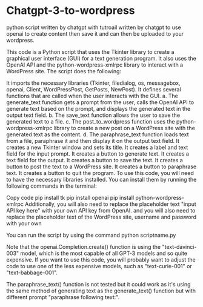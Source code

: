 # Chatgpt-3-to-wordpress
python script written by chatgpt with tutroail written by chatgpt to use openai to create content then save it and can then be uploaded to your wordpress.


This code is a Python script that uses the Tkinter library to create a graphical user interface (GUI) for a text generation program. It also uses the OpenAI API and the python-wordpress-xmlrpc library to interact with a WordPress site. The script does the following:

It imports the necessary libraries (Tkinter, filedialog, os, messagebox, openai, Client, WordPressPost, GetPosts, NewPost).
It defines several functions that are called when the user interacts with the GUI.
a. The generate_text function gets a prompt from the user, calls the OpenAI API to generate text based on the prompt, and displays the generated text in the output text field.
b. The save_text function allows the user to save the generated text to a file.
c. The post_to_wordpress function uses the python-wordpress-xmlrpc library to create a new post on a WordPress site with the generated text as the content.
d. The paraphrase_text function loads text from a file, paraphrase it and then display it on the output text field.
It creates a new Tkinter window and sets its title.
It creates a label and text field for the input prompt.
It creates a button to generate text.
It creates a text field for the output.
It creates a button to save the text.
It creates a button to post the text to a WordPress site.
It creates a button to paraphrase text.
It creates a button to quit the program.
To use this code, you will need to have the necessary libraries installed. You can install them by running the following commands in the terminal:

Copy code
pip install tk
pip install openai
pip install python-wordpress-xmlrpc
Additionally, you will also need to replace the placeholder text "input API key here" with your own API key from OpenAI.
and you will also need to replace the placeholder text of the WordPress site, username and password with your own

You can run the script by using the command python scriptname.py

Note that the openai.Completion.create() function is using the "text-davinci-003" model, which is the most capable of all GPT-3 models and so quite expensive. If you want to use this code, you will probably want to adjust the code to use one of the less expensive models, such as "text-curie-001" or "text-babbage-001".

The paraphrase_text() function is not tested but it could work as it's using the same method of generating text as the generate_text() function but with different prompt "paraphrase following text:".
